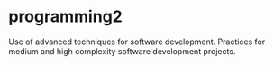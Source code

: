 # programming2
Use of advanced techniques for software development. Practices for medium and high complexity software development projects.
